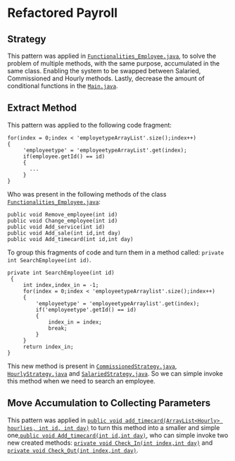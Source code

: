 # Refactored Payroll

 ## Strategy
 
  This pattern was applied in [`Functionalities_Employee.java`](https://github.com/Tayco110/Payroll/blob/main/Payroll/src/functionalities/Functionalities_Employee.java), to solve    the problem of multiple methods, with the same purpose, accumulated in the same class. Enabling the system to be swapped between Salaried, Commissioned and Hourly methods. Lastly, decrease the amount of conditional functions in the [`Main.java`](https://github.com/Tayco110/Payroll/blob/main/Payroll/src/Main.java).
  
 ## Extract Method
 
  This pattern was applied to the following code fragment:
  ```
  for(index = 0;index < 'employetypeArrayList'.size();index++)
  {
       'employeetype' = 'employeetypeArrayList'.get(index);
       if(employee.getId() == id)
       {
         ...
       }
  }
  ```
  Who was present in the following methods of the class [`Functionalities_Employee.java`](https://github.com/Tayco110/Payroll/blob/main/Payroll/src/functionalities/Functionalities_Employee.java):
  ```
  public void Remove_employee(int id)
  public void Change_employee(int id)
  public void Add_service(int id)
  public void Add_sale(int id,int day)
  public void Add_timecard(int id,int day)
  ```
  To group this fragments of code and turn them in a method called: `private int SearchEmployee(int id)`.
  ```
  private int SearchEmployee(int id)
   {
       int index,index_in = -1;
       for(index = 0;index < 'employeetypeArraylist'.size();index++)
       {
           'employeetype' = 'employeetypeArraylist'.get(index);
           if('employeetype'.getId() == id)
           {
               index_in = index;
               break;
           }
       }
       return index_in;
  }
  ```
  This new method is present in [`CommissionedStrategy.java`](https://github.com/Tayco110/Refactored_Payroll/blob/main/Refactored%20Payroll/src/functionalities/CommissionedStrategy.java), [`HourlyStrategy.java`](https://github.com/Tayco110/Refactored_Payroll/blob/main/Refactored%20Payroll/src/functionalities/HourlyStrategy.java) and [`SalariedStrategy.java`](https://github.com/Tayco110/Refactored_Payroll/blob/main/Refactored%20Payroll/src/functionalities/SalariedStrategy.java). So we can simple invoke this method when we need to search an employee.
  
  ## Move Accumulation to Collecting Parameters
  
  This pattern was applied in [`public void add_timecard(ArrayList<Hourly> hourlies, int id, int day)`](https://github.com/Tayco110/Payroll/blob/main/Payroll/src/functionalities/Functionalities_Employee.java#L809) to turn this method into a smaller and simple one,[`public void Add_timecard(int id,int day)`](https://github.com/Tayco110/Refactored_Payroll/blob/main/Refactored%20Payroll/src/functionalities/HourlyStrategy.java#L347), who can simple invoke two new created methods: [`private void Check_In(int index,int day)`](https://github.com/Tayco110/Refactored_Payroll/blob/main/Refactored%20Payroll/src/functionalities/HourlyStrategy.java#L40) and [`private void Check_Out(int index,int day)`](https://github.com/Tayco110/Refactored_Payroll/blob/main/Refactored%20Payroll/src/functionalities/HourlyStrategy.java#L63).
